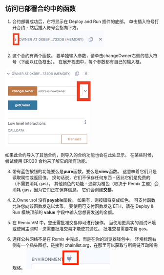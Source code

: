 ## 访问已部署合约中的函数

1. 合约部署成功后，它将显示在 Deploy and Run 插件的底部。 单击插入符号打开合约 - 然后插入符号会指向下方。
  ![deploy contract](https://raw.githubusercontent.com/ethereum/remix-workshops/master/Basics/interacting/images/instance.png "deployed contract")

2. 这个合约有两个函数。  要单独输入参数，请单击changeOwner右侧的插入符号（下面以红色框出）。 在展开视图中，每个参数都有自己的输入框。

![deploy contract](https://raw.githubusercontent.com/ethereum/remix-workshops/master/Basics/interacting/images/deployed_open2.png "deployed contract")

如果此合约导入了其他合约，则导入的合约功能也会在此处显示。  在某些时候，尝试使用 ERC20 合约来了解它的所有功能。

3. 带有蓝色按钮的功能要么是**pure**函数，要么是**view**函数。  这意味着它们只是读取属性或返回值。  换句话说，它们不保存任何东西 - 因此它们是免费的（不需要消耗 gas）。  其他颜色的功能 - 通常为橙色（取决于 Remix 主题）会消耗 gas，因为它们正在保存信息。  它们会创建**交易**。

4. 2_Owner.sol 没有**payable**函数。  如果有，则按钮将变成红色。  可支付函数允许您向该函数发送以太币。  要使用可支付函数发送 ETH，请在 Deploy & Run 模块顶部的 **value** 字段中输入您想要发送的金额。

5. 在 Remix VM 中，您无需批准交易即可进行操作。  当使用更真实的测试环境或使用主网时 - 您需要批准交易才能使其通过。 批准交易需要花费 gas。

6. 选择公共网络不是在 Remix 中完成，而是在你的浏览器钱包中。  环境标题右侧有一个插头图标，链接到 chainlist.org，在那里可以获取与所需链互动所需规格。
  ![chainlist](https://raw.githubusercontent.com/ethereum/remix-workshops/master/Basics/interacting/images/chainlist.png "chainlist")
